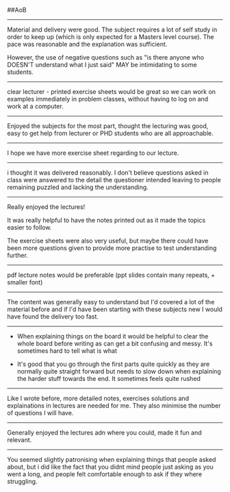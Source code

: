 ##AoB

---
Material and delivery were good. The subject requires a lot of self study in order to keep up  (which is only expected for a Masters level course). The pace was reasonable and the explanation was sufficient.

However, the use of negative questions such as "is there anyone who DOESN'T understand what I just said" MAY be intimidating to some students. 


---
clear lecturer - printed exercise sheets would be great so we can work on examples immediately in problem classes, without having to log on and work at a computer.  


---
Enjoyed the subjects for the most part, thought the lecturing was good, easy to get help from lecturer or PHD students who are all approachable. 


---
I hope we have more exercise sheet regarding to our lecture. 


---
i thought it was delivered reasonably. I don't believe questions asked in class were answered to the detail the questioner intended leaving to people remaining puzzled and lacking the understanding. 


---
Really enjoyed the lectures! 

It was really helpful to have the notes printed out as it made the topics easier to follow. 

The exercise sheets were also very useful, but maybe there could have been more questions given to provide more practise to test understanding further. 


---
pdf lecture notes would be preferable (ppt slides contain many repeats, + smaller font) 


---
The content was generally easy to understand but I'd covered a lot of the material before and if I'd have been starting with these subjects new I would have found the delivery too fast. 


---
- When explaining things on the board it would be helpful to clear the whole board before writing as can get a bit confusing and messy. It's sometimes hard to tell what is what

- It's good that you go through the first parts quite quickly as they are normally quite straight forward but needs to slow down when explaining the harder stuff towards the end. It sometimes feels quite rushed 


---
Like I wrote before, more detailed notes, exercises solutions and explainations in lectures are needed for me. They also minimise the number of questions I will have. 


---
Generally enjoyed the lectures adn where you could, made it fun and relevant.  


---
You seemed slightly patronising when explaining things that people asked about, but i did like the fact that you didnt mind people just asking as you went a long, and people felt comfortable enough to ask if they where struggling. 

